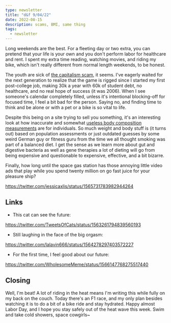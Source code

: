 ```yaml
---
type: newsletter
title: "d&f 9/04/22"
date: 2022-08-15
description: scams, BMI, same thing
tags:
  - newsletter
---
```


Long weekends are the best. For a fleeting day or two extra, you can pretend that your life is your own and you don't perform labor for healthcare and rent. I spent my extra time reading, watching movies, and riding my bike, which isn't really different from normal length weekends, to be honest.

The youth are sick of [the capitalism scam](https://web.archive.org/web/20220725193801/https://www.nytimes.com/2022/07/07/opinion/work-busy-trap-millennials.html), it seems. I've eagerly waited for the next generation to realize that the game is rigged since I started my first post-college job, making 30k a year with 60k of student debt, no healthcare, and no real hope of success (it was 2006). When I see someone's calendar completely filled, unless it's intentional blocking-off for focused time, I feel a bit bad for the person. Saying no, and finding time to think and be alone or with a pet or a bike is so vital to life.

Despite this being on a site trying to sell you something, it's an interesting look at how inaccurate and somewhat [useless body composition measurements](https://macrofactorapp.com/body-composition/) are for individuals. So much weight and body stuff is (it turns out) based on population assessments or just outdated guesses by some weird German guy or fitness guru from the time we all thought smoking was part of a balanced diet. I get the sense as we learn more about gut and digestive bacteria as well as gene therapies a lot of dieting will go from being expensive and questionable to expensive, effective, and a bit bizarre.

Finally, how long until the space gas station has those annoying little video ads that play while you spend twenty million on go fast juice for your pleasure ship?

https://twitter.com/jessicaxlis/status/1565731783982944264

## Links

- This cat can see the future:

https://twitter.com/TweetsOfCats/status/1563261794839560193

- Still laughing in the face of the big orgasm:

https://twitter.com/lalavin666/status/1564278297403572227

- For the first time, I feel good about our future:

https://twitter.com/WholesomeMeme/status/1566147768275517440

## Closing

Well, I'm beat! A lot of riding in the heat means I'm writing this while fully on my back on the couch. Today there's an F1 race, and my only plan besides watching it is to do a bit of a bike ride and stay hydrated. Happy almost Labor Day, and I hope you stay safely out of the heat wave this week. Swim and take cold showers, space cowgirls~